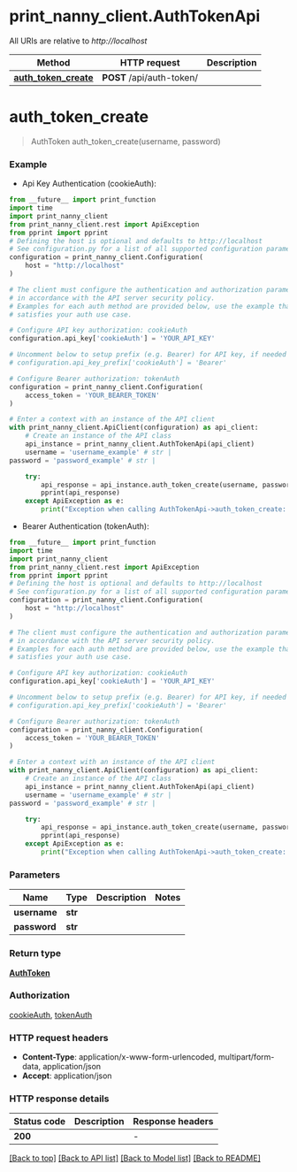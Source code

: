# print_nanny_client.AuthTokenApi

All URIs are relative to *http://localhost*

Method | HTTP request | Description
------------- | ------------- | -------------
[**auth_token_create**](AuthTokenApi.md#auth_token_create) | **POST** /api/auth-token/ | 


# **auth_token_create**
> AuthToken auth_token_create(username, password)



### Example

* Api Key Authentication (cookieAuth):
```python
from __future__ import print_function
import time
import print_nanny_client
from print_nanny_client.rest import ApiException
from pprint import pprint
# Defining the host is optional and defaults to http://localhost
# See configuration.py for a list of all supported configuration parameters.
configuration = print_nanny_client.Configuration(
    host = "http://localhost"
)

# The client must configure the authentication and authorization parameters
# in accordance with the API server security policy.
# Examples for each auth method are provided below, use the example that
# satisfies your auth use case.

# Configure API key authorization: cookieAuth
configuration.api_key['cookieAuth'] = 'YOUR_API_KEY'

# Uncomment below to setup prefix (e.g. Bearer) for API key, if needed
# configuration.api_key_prefix['cookieAuth'] = 'Bearer'

# Configure Bearer authorization: tokenAuth
configuration = print_nanny_client.Configuration(
    access_token = 'YOUR_BEARER_TOKEN'
)

# Enter a context with an instance of the API client
with print_nanny_client.ApiClient(configuration) as api_client:
    # Create an instance of the API class
    api_instance = print_nanny_client.AuthTokenApi(api_client)
    username = 'username_example' # str | 
password = 'password_example' # str | 

    try:
        api_response = api_instance.auth_token_create(username, password)
        pprint(api_response)
    except ApiException as e:
        print("Exception when calling AuthTokenApi->auth_token_create: %s\n" % e)
```

* Bearer Authentication (tokenAuth):
```python
from __future__ import print_function
import time
import print_nanny_client
from print_nanny_client.rest import ApiException
from pprint import pprint
# Defining the host is optional and defaults to http://localhost
# See configuration.py for a list of all supported configuration parameters.
configuration = print_nanny_client.Configuration(
    host = "http://localhost"
)

# The client must configure the authentication and authorization parameters
# in accordance with the API server security policy.
# Examples for each auth method are provided below, use the example that
# satisfies your auth use case.

# Configure API key authorization: cookieAuth
configuration.api_key['cookieAuth'] = 'YOUR_API_KEY'

# Uncomment below to setup prefix (e.g. Bearer) for API key, if needed
# configuration.api_key_prefix['cookieAuth'] = 'Bearer'

# Configure Bearer authorization: tokenAuth
configuration = print_nanny_client.Configuration(
    access_token = 'YOUR_BEARER_TOKEN'
)

# Enter a context with an instance of the API client
with print_nanny_client.ApiClient(configuration) as api_client:
    # Create an instance of the API class
    api_instance = print_nanny_client.AuthTokenApi(api_client)
    username = 'username_example' # str | 
password = 'password_example' # str | 

    try:
        api_response = api_instance.auth_token_create(username, password)
        pprint(api_response)
    except ApiException as e:
        print("Exception when calling AuthTokenApi->auth_token_create: %s\n" % e)
```

### Parameters

Name | Type | Description  | Notes
------------- | ------------- | ------------- | -------------
 **username** | **str**|  | 
 **password** | **str**|  | 

### Return type

[**AuthToken**](AuthToken.md)

### Authorization

[cookieAuth](../README.md#cookieAuth), [tokenAuth](../README.md#tokenAuth)

### HTTP request headers

 - **Content-Type**: application/x-www-form-urlencoded, multipart/form-data, application/json
 - **Accept**: application/json

### HTTP response details
| Status code | Description | Response headers |
|-------------|-------------|------------------|
**200** |  |  -  |

[[Back to top]](#) [[Back to API list]](../README.md#documentation-for-api-endpoints) [[Back to Model list]](../README.md#documentation-for-models) [[Back to README]](../README.md)

